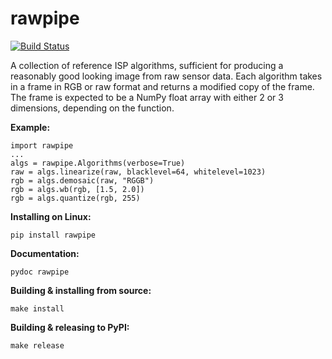 # rawpipe

[![Build Status](https://travis-ci.org/toaarnio/rawpipe.svg?branch=master)](https://travis-ci.org/toaarnio/rawpipe)

A collection of reference ISP algorithms, sufficient for producing a reasonably
good looking image from raw sensor data. Each algorithm takes in a frame in RGB
or raw format and returns a modified copy of the frame. The frame is expected to
be a NumPy float array with either 2 or 3 dimensions, depending on the function.

**Example:**
```
import rawpipe
...
algs = rawpipe.Algorithms(verbose=True)
raw = algs.linearize(raw, blacklevel=64, whitelevel=1023)
rgb = algs.demosaic(raw, "RGGB")
rgb = algs.wb(rgb, [1.5, 2.0])
rgb = algs.quantize(rgb, 255)
```

**Installing on Linux:**
```
pip install rawpipe
```

**Documentation:**
```
pydoc rawpipe
```

**Building & installing from source:**
```
make install
```

**Building & releasing to PyPI:**
```
make release
```
